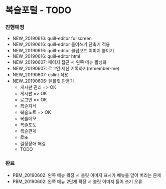 복슬포털 - TODO
=========================

### 진행예정
- NEW_20190616: quill-editor fullscreen
- NEW_20190616: quill-editor 들어쓰기 단축기 적용
- NEW_20190616: quill-editor 클립보드 이미지 붙이기
- NEW_20190616: quill-editor html
- NEW_20190607: 페이지 접근 시 왼쪽 메뉴 활성화
- NEW_20190607: 로그인 세션 기록하기(remember-me)
- NEW_20190607: eslint 적용
- NEW_20190606: 템플릿 만들기
    - 게시판 관리 => OK
    - 게시판 => OK
    - 로그인 => OK
    - 복슬지식
    - 복슬노트 => OK
    - 복슬메모
    - 복슬포토
    - 복슬관계
    - 로또
    - 결정장애 해결
    - TODO

### 완료
- PBM_20190602: 왼쪽 메뉴 확장 시 블릿 이미지 표시가 메뉴를 덮어 버리는 문제
- PBM_20190602: 왼쪽 메뉴 2단계 확장 시 블릿 이미지 들어 쓰기 오류

